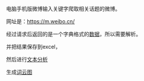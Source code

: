 

电脑手机版微博输入关键字爬取相关话题的微博。

网址是：https://m.weibo.cn/

经过请求后返回的是一个字典格式的[数据](https://github.com/Choven-Meng/Spider_man/blob/master/Weibo/response.json)，所以需要解析。

并把结果保存到excel，

然后进行[文本分析](https://github.com/Choven-Meng/Spider_man/blob/master/Weibo/%E6%96%87%E6%9C%AC%E5%88%86%E6%9E%90.ipynb)

生成[词云图](https://wordart.com/)
